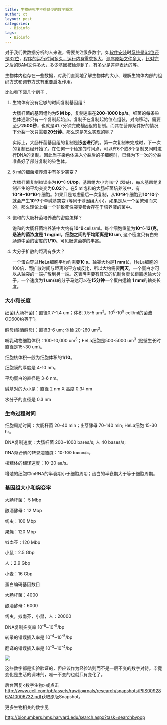 ```yaml
---
title: 生物研究中不得缺少的数字概念
author: ct
layout: post
categories:
  - Bioinfo
tags:
  - Bioinfo
---
```


对于我们做数据分析的人来说，需要关注很多数字，如[软件安装](http://mp.weixin.qq.com/s/A4_j8ZbyprMr1TT_wgisQQ)时[系统是64位还是32位](http://mp.weixin.qq.com/s/xq0JfkHJJeHQk1acjOAJUQ)，[程序的运行时间多久，运行内存需求多大](http://mp.weixin.qq.com/s?__biz=MzI5MTcwNjA4NQ==&amp;mid=2247483954&amp;idx=1&amp;sn=11247591a6ef98a4d25404278d577ed0&amp;chksm=ec0dc7b8db7a4eaeb7ae3fd2fa2fbfa7bfd13f5e90d7a42d405f6f8e8783761de048f7ccbc58#rd)，[测序原始文件多大](ttp://mp.weixin.qq.com/s?__biz=MzI5MTcwNjA4NQ==&amp;mid=2247484047&amp;idx=1&amp;sn=3e2a79d9f56040a57ac2e16cf1923b54&amp;chksm=ec0dc705db7a4e133e6e91de9ac11a6c0690f03d7b3b760b358e9b0d1a2d57974599419d9fff#rd)，[比对完之后的BAM文件多大，多少基因被检测到了，有多少是差异表达的](http://mp.weixin.qq.com/s/BmtIOcIzIutufFilbJIgEA)等。

生物体内也存在一些数据，对我们直观地了解生物体的大小、理解生物体内部的组织方式和调节方式有重要启发作用。

比如看下面几个例子：

1. 生物体有没有足够的时间复制基因组？

   大肠杆菌的基因组约为**5 M bp**，复制速率在**200-1000 bp/s**。细菌的每条染色体通常只有一个复制起始点。复制子在复制起始位点组装，对向移动，需要至少**2500秒**，也就是41.7分钟完成基因组的复制。而其在营养条件好的情况下分裂一次只需要**20分钟**。那么这是怎么实现的呢？

   实际上，大肠杆菌基因组的复制是**嵌套进行**的。第一次复制未完成时，下一次的复制已经开始了。在任何一个给定的时间点，可以有6个或8个复制叉同时进行DNA的复制。因此当子染色体进入分裂后的子细胞时，已经为下一次的分裂准备好了部分复制的染色体。

2. 5 ml的细菌培养液中有多少突变？

   大肠杆菌复制错误率为**10^(-9)/bp**，基因组大小为**10^7** (双链)，每次基因组复制产生的平均突变为**0.02**个。在5 ml饱和的大肠杆菌培养液中，有**10^9~10^10**个细胞。如果只是考虑最后一次复制，从**10^9**个细胞到**10^10**个就会产生**10^7**个单碱基突变 (等同于基因组大小)。如果是从一个菌繁殖而来的，那么理论上每一个非致死性突变都会存在于培养液的菌中。

3. 饱和的大肠杆菌培养液的密度怎样？

   饱和的大肠杆菌培养液中大约有**10^9** cells/ml。每个细胞重量为**10^(-12)**克，悬液的菌浓度是 1 mg/ml。细胞之间的平均距离是**10 um**, 这个密度只有白蚁肠道中菌的密度的**1/10**。可见肠道菌群的丰富。

4. 大分子扩散的距离有多大？

   一个蛋白穿过**HeLa**细胞平均约需要**10 s**。轴突大约是**1 mm**长，HeLa细胞的100倍，而扩散时间与距离的平方成反比，所以大约需要**两天**，一个蛋白才可以从轴突的一端扩散到另一端。这表明需要有其它的机制负责长距离运输大分子。一个速度为**1 um/s**的分子马达可以在**15分钟**一个蛋白运输 **1 mm**的轴突长度。
   
### 大小和长度


细菌(大肠杆菌)：直径0.7-1.4 um；体积 0.5-5 um<sup>3</sup>。10<sup>8</sup>-10<sup>9</sup> cell/ml的菌液OD600约等于1。

酵母(酿酒酵母)：直径3-6 um; 体检 20-260 um<sup>3</sup>。

哺乳动物细胞体积：100-10,000 um<sup>3</sup>；HeLa细胞是500-5000 um<sup>3</sup> (贴壁生长时直径是15~30 um)。

细胞核体积一般为细胞体积的**1/10**。

细胞膜的厚度是 4-10 nm。

平均蛋白的直径是 3-6 nm。

碱基对的大小是：直径 2 nm X 高度 0.34 nm

水分子的直径是 0.3 nm

### 生命过程时间

细胞周期时间：大肠杆菌 20-40 min；出芽酵母 70-140 min; HeLa细胞 15-30 hr。

DNA复制速度：大肠杆菌 200~1000 bases/s; 人 40 bases/s;

RNA聚合酶的转录速速度：10-100 bases/s。

核糖体的翻译速度：10-20 aa/s。

增殖的细胞中mRNA的半衰期小于细胞周期；蛋白的半衰期大于等于细胞周期。

### 基因组大小和突变率

大肠杆菌： 5 Mbp

酿酒酵母：12 Mbp

线虫：100 Mbp

果蝇：120 Mbp

拟南芥：120 Mbp

小鼠：2.5 Gbp

人：2.9 Gbp

小麦：16 Gbp

蛋白编码基因数目

大肠杆菌：4000

酿酒酵母：6000

线虫，拟南芥，小鼠，人：20000

DNA复制突变率 10<sup>-8</sup>~10<sup>-9</sup>/bp

转录的错误插入率是 10<sup>-4</sup>~10<sup>-5</sup>/bp

翻译的错误插入率是 10<sup>-3</sup>~10<sup>-4</sup>/bp

![](http://www.ehbio.com/ehbio_resource/bionumber_sum.png)

这些数字都是实验验证的，但应该作为经验法则而不是一层不变的数字对待。毕竟变化是生活的调味剂，唯一不变的也就只有变化了。

后台回复<数字生物>或点击<http://www.cell.com/pb/assets/raw/journals/research/snapshots/PIIS0092867410006732.pdf>获取原版Snapshot。

更多生物相关的数字见

<http://bionumbers.hms.harvard.edu/search.aspx?task=searchbypop>



